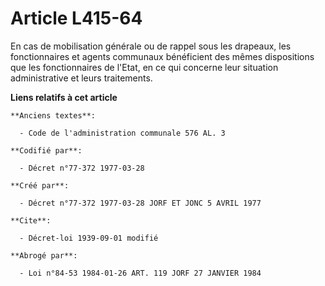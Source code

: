 # Article L415-64

En cas de mobilisation générale ou de rappel sous les drapeaux, les fonctionnaires et agents communaux bénéficient des mêmes
dispositions que les fonctionnaires de l'Etat, en ce qui concerne leur situation administrative et leurs traitements.

**Liens relatifs à cet article**

	**Anciens textes**:

	  - Code de l'administration communale 576 AL. 3

	**Codifié par**:

	  - Décret n°77-372 1977-03-28

	**Créé par**:

	  - Décret n°77-372 1977-03-28 JORF ET JONC 5 AVRIL 1977

	**Cite**:

	  - Décret-loi 1939-09-01 modifié

	**Abrogé par**:

	  - Loi n°84-53 1984-01-26 ART. 119 JORF 27 JANVIER 1984
